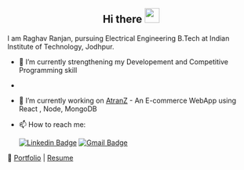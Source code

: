 <h2 align="Center">  Hi there <img src="https://media.giphy.com/media/WUlplcMpOCEmTGBtBW/giphy.gif" width="30"> </h3>


I am Raghav Ranjan, pursuing Electrical Engineering B.Tech at Indian Institute of Technology, Jodhpur.

- 🌱 I’m currently strengthening my Developement and Competitive Programming skill
- 
- 🌱 I’m currently working on [AtranZ](https://github.com/raghavranjan005/AtranZ_WebApp) - An E-commerce WebApp using React , Node, MongoDB
- 📫 How to reach me:

   [![Linkedin Badge](https://img.shields.io/badge/-LinkedIn-blue?style=flat-square&logo=Linkedin&logoColor=white&link=https://www.linkedin.com/in/raghav-byte/)](https://www.linkedin.com/in/raghav-ranjan-827837190/) 
         [![Gmail Badge](https://img.shields.io/badge/-Gmail-c14438?style=flat-square&logo=Gmail&logoColor=white&link=mailto:ranjan.1@iitj.ac.in)](mailto:ranjan.1@iitj.ac.in)

:pencil: [Portfolio](https://raghavranjan005.github.io)  |  [Resume](https://raghavranjan005.github.io/static/Raghav.pdf)



